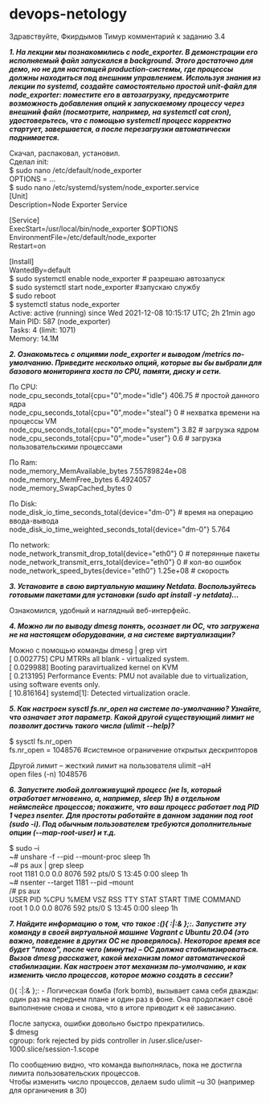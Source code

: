 # devops-netology

Здравствуйте, Фкирдымов Тимур комментарий к заданию 3.4


***1. На лекции мы познакомились с node_exporter. В демонстрации его исполняемый файл запускался в background. Этого достаточно для демо, но не для настоящей production-системы, где процессы должны находиться под внешним управлением. Используя знания из лекции по systemd, создайте самостоятельно простой unit-файл для node_exporter: поместите его в автозагрузку, предусмотрите возможность добавления опций к запускаемому процессу через внешний файл (посмотрите, например, на systemctl cat cron),  удостоверьтесь, что с помощью systemctl процесс корректно стартует, завершается, а после перезагрузки автоматически поднимается.***

Скачал, распаковал, установил.  
Сделал init:  
$ sudo nano /etc/default/node_exporter  
OPTIONS = ...  
$ sudo nano /etc/systemd/system/node_exporter.service  
[Unit]  
Description=Node Exporter Service  

[Service]  
ExecStart=/usr/local/bin/node_exporter $OPTIONS  
EnvironmentFile=/etc/default/node_exporter  
Restart=on  

[Install]  
WantedBy=default  
$ sudo systemctl enable node_exporter    # разрешаю автозапуск  
$ sudo systemctl start node_exporter #запускаю службу  
$ sudo reboot  
$ systemctl status node_exporter  
Active: active (running) since Wed 2021-12-08 10:15:17 UTC; 2h 21min ago  
Main PID: 587 (node_exporter)  
Tasks: 4 (limit: 1071)  
 Memory: 14.1M

***2. Ознакомьтесь с опциями node_exporter и выводом /metrics по-умолчанию. Приведите несколько опций, которые вы бы выбрали для базового мониторинга хоста по CPU, памяти, диску и сети.***

По CPU:  
node_cpu_seconds_total{cpu="0",mode="idle"} 406.75                           # простой данного ядра  
node_cpu_seconds_total{cpu="0",mode="steal"} 0                               # нехватка времени на процессы VM  
node_cpu_seconds_total{cpu="0",mode="system"} 3.82                           # загрузка ядром  
node_cpu_seconds_total{cpu="0",mode="user"} 0.6                              # загрузка пользовательскими процессами  

По Ram:  
node_memory_MemAvailable_bytes 7.55789824e+08  
node_memory_MemFree_bytes 6.4924057  
node_memory_SwapCached_bytes 0

По Disk:  
node_disk_io_time_seconds_total{device="dm-0"}			 	    # время на операцию ввода-вывода  
node_disk_io_time_weighted_seconds_total{device="dm-0"} 5.764  

По network:  
node_network_transmit_drop_total{device="eth0"} 0                           # потерянные пакеты  
node_network_transmit_errs_total{device="eth0"} 0			    # кол-во ошибок  
node_network_speed_bytes{device="eth0"} 1.25e+08			    # скорость

***3. Установите в свою виртуальную машину Netdata. Воспользуйтесь готовыми пакетами для установки (sudo apt install -y netdata)...***

Ознакомился, удобный и наглядный веб-интерфейс.

***4. Можно ли по выводу dmesg понять, осознает ли ОС, что загружена не на настоящем оборудовании, а на системе виртуализации?***

Можно с помощью команды  dmesg | grep virt  
[    0.002775] CPU MTRRs all blank - virtualized system.  
[    0.029988] Booting paravirtualized kernel on KVM  
[    0.213195] Performance Events: PMU not available due to virtualization, using software events only.  
[   10.816164] systemd[1]: Detected virtualization oracle.

***5. Как настроен sysctl fs.nr_open на системе по-умолчанию? Узнайте, что означает этот параметр. Какой другой существующий лимит не позволит достичь такого числа (ulimit --help)?***

$ sysctl fs.nr_open  
  fs.nr_open = 1048576   #системное ограничение открытых дескрипторов  

Другой лимит – жесткий лимит на пользователя ulimit –aH  
open files                      (-n) 1048576

***6. Запустите любой долгоживущий процесс (не ls, который отработает мгновенно, а, например, sleep 1h) в отдельном неймспейсе процессов; покажите, что ваш процесс работает под PID 1 через nsenter. Для простоты работайте в данном задании под root (sudo -i). Под обычным пользователем требуются дополнительные опции (--map-root-user) и т.д.***

$ sudo –i  
~# unshare -f --pid --mount-proc sleep 1h  
~# ps aux | grep sleep  
root        1181  0.0  0.0   8076   592 pts/0    S    13:45   0:00 sleep 1h  
~# nsenter --target 1181 --pid –mount  
/# ps aux  
USER         PID %CPU %MEM    VSZ   RSS TTY      STAT START   TIME COMMAND  
root           1  0.0  0.0   8076   592 pts/0    S    13:45   0:00 sleep 1h  

***7. Найдите информацию о том, что такое :(){ :|:& };:. Запустите эту команду в своей виртуальной машине Vagrant с Ubuntu 20.04 (это важно, поведение в других ОС не проверялось). Некоторое время все будет "плохо", после чего (минуты) – ОС должна стабилизироваться. Вызов dmesg расскажет, какой механизм помог автоматической стабилизации. Как настроен этот механизм по-умолчанию, и как изменить число процессов, которое можно создать в сессии?***

(){ :|:& };: - Логическая бомба (fork bomb), вызывает сама себя дважды: один раз на переднем плане и один раз в фоне. Она продолжает своё выполнение снова и снова, что в итоге приводит к её зависанию.

После запуска, ошибки довольно быстро прекратились.  
$ dmesg  
cgroup: fork rejected by pids controller in /user.slice/user-1000.slice/session-1.scope

По сообщению видно, что команда выполнялась, пока не достигла лимита пользовательских процессов.  
Чтобы изменить число процессов,  делаем sudo ulimit –u 30 (например для органичения в 30)


